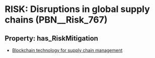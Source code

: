 # RISK: __Disruptions in global supply chains__ (PBN__Risk_767)

## Property: has_RiskMitigation

* [Blockchain technology for supply chain management](PBN__RiskMitigation_1057)

